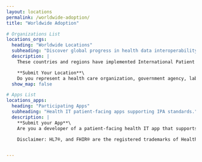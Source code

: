 ```yaml
---
layout: locations
permalink: /worldwide-adoption/
title: "Worldwide Adoption"

# Organizations List
locations_orgs:
  heading: "Worldwide Locations"
  subheading: "Discover global progress in health data interoperability."
  description: |
    These countries and regions have implemented International Patient Access (IPA) using the HL7® FHIR® standard, enabling cross-border health data access.

    **Submit Your Location**\
    Do you represent a health care organization, government agency, laboratory, pharmacy or payor? Learn more about [listing your organization](https://github.com/HL7/ipa-website/blob/main/README.md){: target="_blank"} and filling out a [submission form](https://docs.google.com/forms/d/e/1FAIpQLSddDFt9G5dLr6emaNNBSosc4oHpJqA5ZBKmOY58-buILMZ8nw/viewform){: target="_blank}.
  show_map: false

# Apps List
locations_apps:
  heading: "Participating Apps"
  subheading: "Health IT patient-facing apps supporting IPA standards."
  description: |
    **Submit your App**\
    Are you a developer of a patient-facing health IT app that supports HL7 FHIR International Patient Access (IPA) standards? Submit your application to be featured in our directory by [understanding the requirements](https://github.com/HL7/ipa-website/blob/main/README.md){: target="_blank"} and filling out our [submission form](https://docs.google.com/forms/d/e/1FAIpQLSeGGNNW8zItp5-uapxCA3RIDWJefHCfWuUTaRmHUWRgh4q2Mg/viewform){: target="_blank}.

    Disclaimer: HL7®, and FHIR® are the registered trademarks of Health Level Seven International and their use of these trademarks does not constitute an endorsement by HL7. Users should verify the suitability of each app for their specific needs.


---
```

